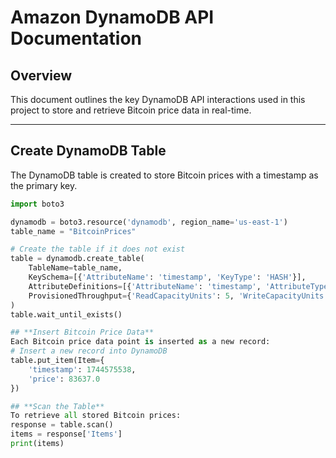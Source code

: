 # Amazon DynamoDB API Documentation

## Overview
This document outlines the key DynamoDB API interactions used in this project to store and retrieve Bitcoin price data in real-time.

---

## **Create DynamoDB Table**
The DynamoDB table is created to store Bitcoin prices with a timestamp as the primary key.
```python
import boto3

dynamodb = boto3.resource('dynamodb', region_name='us-east-1')
table_name = "BitcoinPrices"

# Create the table if it does not exist
table = dynamodb.create_table(
    TableName=table_name,
    KeySchema=[{'AttributeName': 'timestamp', 'KeyType': 'HASH'}],
    AttributeDefinitions=[{'AttributeName': 'timestamp', 'AttributeType': 'N'}],
    ProvisionedThroughput={'ReadCapacityUnits': 5, 'WriteCapacityUnits': 5}
)
table.wait_until_exists()

## **Insert Bitcoin Price Data**
Each Bitcoin price data point is inserted as a new record:
# Insert a new record into DynamoDB
table.put_item(Item={
    'timestamp': 1744575538,
    'price': 83637.0
})

## **Scan the Table**
To retrieve all stored Bitcoin prices:
response = table.scan()
items = response['Items']
print(items)

